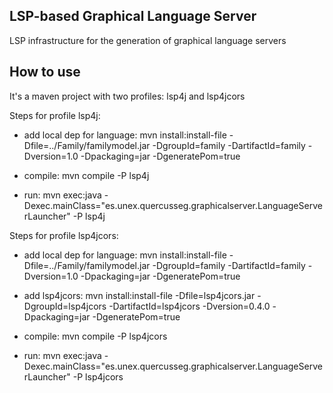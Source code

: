 ## LSP-based Graphical Language Server

LSP infrastructure for the generation of graphical language servers

## How to use

It's a maven project with two profiles: lsp4j and lsp4jcors

Steps for profile lsp4j:

- add local dep for language: mvn install:install-file -Dfile=../Family/familymodel.jar -DgroupId=family -DartifactId=family -Dversion=1.0 -Dpackaging=jar -DgeneratePom=true

- compile: mvn compile -P lsp4j

- run: mvn exec:java -Dexec.mainClass="es.unex.quercusseg.graphicalserver.LanguageServerLauncher" -P lsp4j

Steps for profile lsp4jcors:

- add local dep for language: mvn install:install-file -Dfile=../Family/familymodel.jar -DgroupId=family -DartifactId=family -Dversion=1.0 -Dpackaging=jar -DgeneratePom=true

- add lsp4jcors: mvn install:install-file -Dfile=lsp4jcors.jar -DgroupId=lsp4jcors -DartifactId=lsp4jcors -Dversion=0.4.0 -Dpackaging=jar -DgeneratePom=true

- compile: mvn compile -P lsp4jcors

- run: mvn exec:java -Dexec.mainClass="es.unex.quercusseg.graphicalserver.LanguageServerLauncher" -P lsp4jcors
